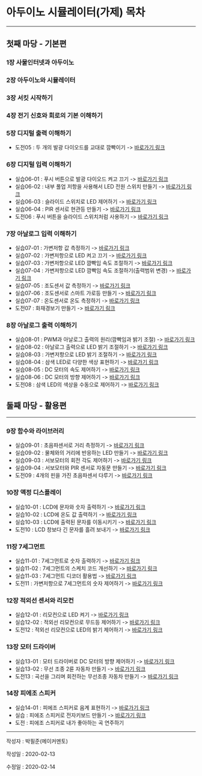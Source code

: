 아두이노 시뮬레이터(가제) 목차
=======================
***

첫째 마당 - 기본편
--------------

### 1장 사물인터넷과 아두이노
### 2장 아두이노와 시뮬레이터
### 3장 서킷 시작하기
### 4장 전기 신호와 회로의 기본 이해하기
### 5장 디지털 출력 이해하기
* 도전05 : 두 개의 발광 다이오드를 교대로 깜빡이기 -> [바로가기 링크](https://github.com/yulian/arduino_simulation/blob/master/challenge/challenge05.ino)
### 6장 디지털 입력 이해하기
* 실습06-01 : 푸시 버튼으로 발광 다이오드 켜고 끄기 -> [바로가기 링크](https://github.com/yulian/arduino_simulation/blob/master/example/example06-01.ino)
* 실습06-02 : 내부 풀업 저항을 사용해서 LED 전원 스위치 만들기 -> [바로가기 링크](https://github.com/yulian/arduino_simulation/blob/master/example/example06-02.ino)
* 실습06-03 : 슬라이드 스위치로 LED 제어하기 -> [바로가기 링크](https://github.com/yulian/arduino_simulation/blob/master/example/example06-03.ino)
* 실습06-04 : PIR 센서로 현관등 만들기 -> [바로가기 링크](https://github.com/yulian/arduino_simulation/blob/master/example/example06-04.ino)
* 도전06 : 푸시 버튼을 슬라이드 스위치처럼 사용하기 -> [바로가기 링크](https://github.com/yulian/arduino_simulation/blob/master/challenge/challenge06.ino)
### 7장 아날로그 입력 이해하기
* 실습07-01 : 가변저항 값 측정하기 -> [바로가기 링크](https://github.com/yulian/arduino_simulation/blob/master/example/example07-01.ino)
* 실습07-02 : 가변저항으로 LED 켜고 끄기 -> [바로가기 링크](https://github.com/yulian/arduino_simulation/blob/master/example/example07-02.ino)
* 실습07-03 : 가변저항으로 LED 깜빡임 속도 조절하기 -> [바로가기 링크](https://github.com/yulian/arduino_simulation/blob/master/example/example07-03.ino)
* 실습07-04 : 가변저항으로 LED 깜빡임 속도 조절하기(출력범위 변경) -> [바로가기 링크](https://github.com/yulian/arduino_simulation/blob/master/example/example07-04.ino)
* 실습07-05 : 조도센서 값 측정하기 -> [바로가기 링크](https://github.com/yulian/arduino_simulation/blob/master/example/example07-05.ino)
* 실습07-06 : 조도센서로 스마트 가로등 만들기 -> [바로가기 링크](https://github.com/yulian/arduino_simulation/blob/master/example/example07-06.ino)
* 실습07-07 : 온도센서로 온도 측정하기 -> [바로가기 링크](https://github.com/yulian/arduino_simulation/blob/master/example/example07-07.ino)
* 도전07 : 화재경보기 만들기 -> [바로가기 링크](https://github.com/yulian/arduino_simulation/blob/master/challenge/challenge07.ino)
### 8장 아날로그 출력 이해하기
* 실습08-01 : PWM과 아날로그 출력의 원리(깜빡임과 밝기 조절) -> [바로가기 링크](https://github.com/yulian/arduino_simulation/blob/master/example/example08-01.ino)
* 실습08-02 : 아날로그 출력으로 LED 밝기 조절하기 -> [바로가기 링크](https://github.com/yulian/arduino_simulation/blob/master/example/example08-02.ino)
* 실습08-03 : 가변저항으로 LED 밝기 조절하기 -> [바로가기 링크](https://github.com/yulian/arduino_simulation/blob/master/example/example08-03.ino)
* 실습08-04 : 삼색 LED로 다양한 색상 표현하기 -> [바로가기 링크](https://github.com/yulian/arduino_simulation/blob/master/example/example08-04.ino)
* 실습08-05 : DC 모터의 속도 제어하기 -> [바로가기 링크](https://github.com/yulian/arduino_simulation/blob/master/example/example08-05.ino)
* 실습08-06 : DC 모터의 방향 제어하기 -> [바로가기 링크](https://github.com/yulian/arduino_simulation/blob/master/example/example08-06.ino)
* 도전08 : 삼색 LED의 색상을 수동으로 제어하기 -> [바로가기 링크](https://github.com/yulian/arduino_simulation/blob/master/challenge/challenge08.ino)

둘째 마당 - 활용편
--------------
***

### 9장 함수와 라이브러리
* 실습09-01 : 초음파센서로 거리 측정하기 -> [바로가기 링크](https://github.com/yulian/arduino_simulation/blob/master/example/example09-01.ino)
* 실습09-02 : 물체와의 거리에 반응하는 LED 만들기 -> [바로가기 링크](https://github.com/yulian/arduino_simulation/blob/master/example/example09-02.ino)
* 실습09-03 : 서보모터의 회전 각도 제어하기 -> [바로가기 링크](https://github.com/yulian/arduino_simulation/blob/master/example/example09-03.ino)
* 실습09-04 : 서보모터와 PIR 센서로 자동문 만들기 -> [바로가기 링크](https://github.com/yulian/arduino_simulation/blob/master/example/example09-04.ino)
* 도전09 : 4개의 핀을 가진 초음파센서 다루기 -> [바로가기 링크](https://github.com/yulian/arduino_simulation/blob/master/challenge/challenge09.ino)
### 10장 액정 디스플레이
* 실습10-01 : LCD에 문자와 숫자 출력하기 -> [바로가기 링크](https://github.com/yulian/arduino_simulation/blob/master/example/example10-01.ino)
* 실습10-02 : LCD에 온도 값 출력하기 -> [바로가기 링크](https://github.com/yulian/arduino_simulation/blob/master/example/example10-02.ino)
* 실습10-03 : LCD에 출력된 문자를 이동시키기 -> [바로가기 링크](https://github.com/yulian/arduino_simulation/blob/master/example/example10-03.ino)
* 도전10 : LCD 창보다 긴 문자를 흘려 보내기 -> [바로가기 링크](https://github.com/yulian/arduino_simulation/blob/master/challenge/challenge10.ino)
### 11장 7세그먼트
* 실습11-01 : 7세그먼트로 숫자 출력하기 -> [바로가기 링크](https://github.com/yulian/arduino_simulation/blob/master/example/example11-01.ino)
* 실습11-02 : 7세그먼트의 스케치 코드 개선하기 -> [바로가기 링크](https://github.com/yulian/arduino_simulation/blob/master/example/example11-02.ino)
* 실습11-03 : 7세그먼트 디코더 활용법 -> [바로가기 링크](https://github.com/yulian/arduino_simulation/blob/master/example/example11-03.ino)
* 도전11 : 가변저항으로 7세그먼트의 숫자 제어하기 -> [바로가기 링크](https://github.com/yulian/arduino_simulation/blob/master/challenge/challenge11.ino)
### 12장 적외선 센서와 리모컨
* 실습12-01 : 리모컨으로 LED 켜기 -> [바로가기 링크](https://github.com/yulian/arduino_simulation/blob/master/example/example12-01.ino)
* 실습12-02 : 적외선 리모컨으로 무드등 제어하기 -> [바로가기 링크](https://github.com/yulian/arduino_simulation/blob/master/example/example12-02.ino)
* 도전12 : 적외선 리모컨으로 LED의 밝기 제어하기 -> [바로가기 링크](https://github.com/yulian/arduino_simulation/blob/master/challenge/challenge12.ino)
### 13장 모터 드라이버
* 실습13-01 : 모터 드라이버로 DC 모터의 방향 제어하기 -> [바로가기 링크](https://github.com/yulian/arduino_simulation/blob/master/example/example13-01.ino)
* 실습13-02 : 무선 조종 2륜 자동차 만들기 -> [바로가기 링크](https://github.com/yulian/arduino_simulation/blob/master/example/example13-01.ino)
* 도전13 : 곡선을 그리며 회전하는 무선조종 자동차 만들기 -> [바로가기 링크](https://github.com/yulian/arduino_simulation/blob/master/challenge/challenge13.ino)
### 14장 피에조 스피커
* 실습14-01 : 피에조 스피커로 음계 표현하기 -> [바로가기 링크](https://github.com/yulian/arduino_simulation/blob/master/example/example14-01.ino)
* 실습 : 피에조 스피커로 전자키보드 만들기 -> [바로가기 링크](https://github.com/yulian/arduino_simulation/blob/master/example/example14-02.ino)
* 도전 : 피에조 스피커로 내가 좋아하는 곡 연주하기
***

작성자 : 박필준(메이커멘토)

작성일 : 2020-02-13

수정일 : 2020-02-14
